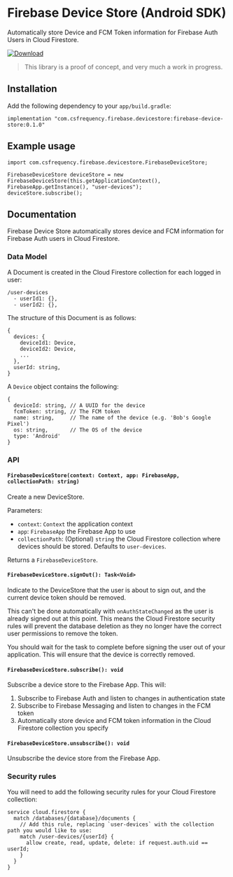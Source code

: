 # Firebase Device Store (Android SDK)

Automatically store Device and FCM Token information for Firebase Auth Users in Cloud Firestore.

[![Download](https://api.bintray.com/packages/csfrequency/maven/firebase-device-store-android-sdk/images/download.svg) ](https://bintray.com/csfrequency/maven/firebase-device-store-android-sdk/_latestVersion)

> This library is a proof of concept, and very much a work in progress.

## Installation

Add the following dependency to your `app/build.gradle`:

```
implementation "com.csfrequency.firebase.devicestore:firebase-device-store:0.1.0"
```

## Example usage

  ```
  import com.csfrequency.firebase.devicestore.FirebaseDeviceStore;

  FirebaseDeviceStore deviceStore = new FirebaseDeviceStore(this.getApplicationContext(), FirebaseApp.getInstance(), "user-devices");
  deviceStore.subscribe();
  ```

## Documentation

Firebase Device Store automatically stores device and FCM information for Firebase Auth users in Cloud Firestore.

### Data Model

A Document is created in the Cloud Firestore collection for each logged in user:

```
/user-devices
  - userId1: {},
  - userId2: {},
```

The structure of this Document is as follows:

```
{
  devices: {
    deviceId1: Device,
    deviceId2: Device,
    ...
  },
  userId: string,
}
```

A `Device` object contains the following:

```
{
  deviceId: string, // A UUID for the device
  fcmToken: string, // The FCM token
  name: string,     // The name of the device (e.g. 'Bob's Google Pixel')
  os: string,       // The OS of the device
  type: 'Android'
}
```

### API

#### `FirebaseDeviceStore(context: Context, app: FirebaseApp, collectionPath: string)`

Create a new DeviceStore.

Parameters:

- `context`: `Context` the application context
- `app`: `FirebaseApp` the Firebase App to use
- `collectionPath`: (Optional) `string` the Cloud Firestore collection where devices should be stored. Defaults to `user-devices`.

Returns a `FirebaseDeviceStore`.

#### `FirebaseDeviceStore.signOut(): Task<Void>`

Indicate to the DeviceStore that the user is about to sign out, and the current device token should be removed.

This can't be done automatically with `onAuthStateChanged` as the user is already signed out at this point. This means the Cloud Firestore security rules will prevent the database deletion as they no longer have the correct user permissions to remove the token.

You should wait for the task to complete before signing the user out of your application.  This will ensure that the device is correctly removed.

#### `FirebaseDeviceStore.subscribe(): void`

Subscribe a device store to the Firebase App. This will:

1. Subscribe to Firebase Auth and listen to changes in authentication state
2. Subscribe to Firebase Messaging and listen to changes in the FCM token
3. Automatically store device and FCM token information in the Cloud Firestore collection you specify

#### `FirebaseDeviceStore.unsubscribe(): void`

Unsubscribe the device store from the Firebase App.

### Security rules

You will need to add the following security rules for your Cloud Firestore collection:

```
service cloud.firestore {
  match /databases/{database}/documents {
    // Add this rule, replacing `user-devices` with the collection path you would like to use:
    match /user-devices/{userId} {
      allow create, read, update, delete: if request.auth.uid == userId;
    }
  }
}
```
